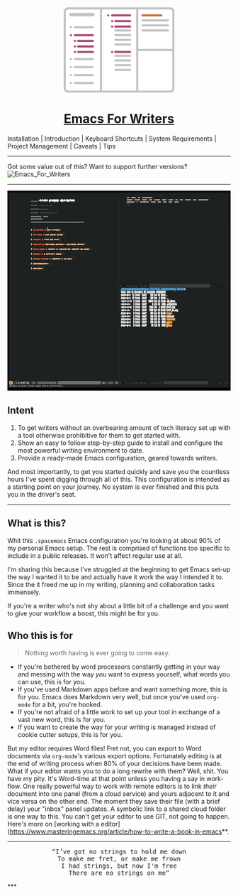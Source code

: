 <div align="center">
<img src="docs/icon.svg" alt="Emacs For Writers" width="250"/>
<h1><a href="https://github.com/frankjonen/emacs-for-writers">Emacs For Writers</a></h1>
</div>

Installation | Introduction | Keyboard Shortcuts | System Requirements | Project Management | Caveats | Tips

***
Got some value out of this? Want to support further versions?
![Emacs_For_Writers](https://img.shields.io/badge/Emacs_For_Writers-keer_note-blue)
***

<div align="center">
    <img src="docs/screengrab.gif" alt="Emacs For Writers - Screen" width="800" height="450"/>
</div>

## Intent
1. To get writers without an overbearing amount of tech literacy set up with a tool otherwise prohibitive for
them to get started with.
2. Show an easy to follow step-by-step guide to install and configure the most powerful writing environment to date.
3. Provide a ready-made Emacs configuration, geared towards writers.

And most importantly, to get you started quickly and save you the countless hours I've spent digging through all of
this. This configuration is intended as a starting point on your journey. No system is ever finished and this puts
you in the driver's seat.

****
## What is this?

Whit this `.spacemacs` Emacs configuration you're looking at about 90% of my personal Emacs setup. The rest is
comprised of functions too specific to include in a public releases. It won't affect regular use at all.

I'm sharing this because I've struggled at the beginning to get Emacs set-up the way I wanted it to be and actually
have it work the way I intended it to. Since the it freed me up in my writing, planning and collaboration
tasks immensely.

If you're a writer who's not shy about a little bit of a challenge and you want
to give your workflow a boost, this might be for you.

## Who this is for

> Nothing worth having is ever going to come easy.

- If you're bothered by word processors constantly getting in your way and messing with the way *you* want to express
yourself, what words you can use, this is for you.
- If you've used Markdown apps before and want something more, this is for you. Emacs does Markdown very well, but
once you've used `org-mode` for a bit, you're hooked.
- If you're not afraid of a little work to set up your tool in exchange of a vast new word, this is for you.
- If you want to create the way for your writing is managed instead of cookie cutter setups, this is for you.

But my editor requires Word files! Fret not, you can export to Word documents via `org-mode`'s various export options.
Fortunately editing is at the end of writing process when 80% of your decisions have been made. What if your editor
wants you to do a long rewrite with them? Well, shit. You have my pity. It's Word-time at that point unless you having
a say in work-flow. One really powerful way to work with remote editors is to link *their* document into one panel
(from a cloud service) and yours adjacent to it and vice versa on the other end. The moment they save their file
(with a brief delay) your "inbox" panel updates. A symbolic link to a shared cloud folder is one way to this. You
can't get your editor to use GIT, not going to happen. Here's more on [working with a editor]
(https://www.masteringemacs.org/article/how-to-write-a-book-in-emacs**.

***
<div align="center">
<pre>
<q>I’ve got no strings to hold me down
To make me fret, or make me frown
I had strings, but now I'm free
There are no strings on me</q>
</pre>
</div>
***

